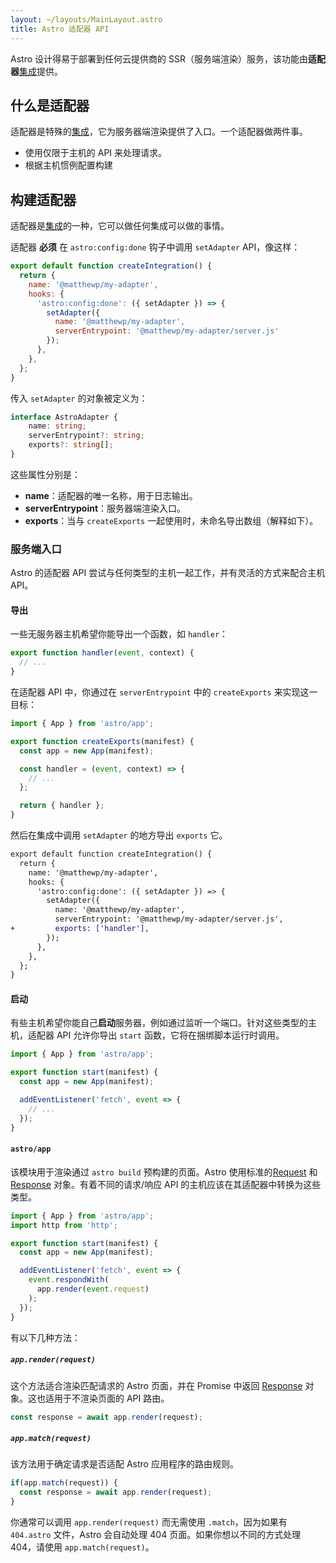 ```yaml
---
layout: ~/layouts/MainLayout.astro
title: Astro 适配器 API
---
```


Astro 设计得易于部署到任何云提供商的 SSR（服务端渲染）服务，该功能由**适配器**[集成](/zh-cn/reference/integrations-reference/)提供。

## 什么是适配器

适配器是特殊的[集成](/zh-cn/reference/integrations-reference/)，它为服务器端渲染提供了入口。一个适配器做两件事。

- 使用仅限于主机的 API 来处理请求。
- 根据主机惯例配置构建

## 构建适配器

适配器是[集成](/zh-cn/reference/integrations-reference/)的一种，它可以做任何集成可以做的事情。

适配器 __必须__ 在 `astro:config:done` 钩子中调用 `setAdapter` API，像这样：

```js
export default function createIntegration() {
  return {
    name: '@matthewp/my-adapter',
    hooks: {
      'astro:config:done': ({ setAdapter }) => {
        setAdapter({
          name: '@matthewp/my-adapter',
          serverEntrypoint: '@matthewp/my-adapter/server.js'
        });
      },
    },
  };
}
```

传入 `setAdapter` 的对象被定义为：

```ts
interface AstroAdapter {
	name: string;
	serverEntrypoint?: string;
	exports?: string[];
}
```

这些属性分别是：

* __name__：适配器的唯一名称，用于日志输出。
* __serverEntrypoint__：服务器端渲染入口。
* __exports__：当与 `createExports` 一起使用时，未命名导出数组（解释如下）。

### 服务端入口

Astro 的适配器 API 尝试与任何类型的主机一起工作，并有灵活的方式来配合主机 API。

#### 导出

一些无服务器主机希望你能导出一个函数，如 `handler`：

```js
export function handler(event, context) {
  // ...
}
```

在适配器 API 中，你通过在 `serverEntrypoint` 中的 `createExports` 来实现这一目标：

```js
import { App } from 'astro/app';

export function createExports(manifest) {
  const app = new App(manifest);

  const handler = (event, context) => {
    // ...
  };

  return { handler };
}
```

然后在集成中调用 `setAdapter` 的地方导出 `exports` 它。

```diff
export default function createIntegration() {
  return {
    name: '@matthewp/my-adapter',
    hooks: {
      'astro:config:done': ({ setAdapter }) => {
        setAdapter({
          name: '@matthewp/my-adapter',
          serverEntrypoint: '@matthewp/my-adapter/server.js',
+         exports: ['handler'],
        });
      },
    },
  };
}
```

#### 启动

有些主机希望你能自己**启动**服务器，例如通过监听一个端口。针对这些类型的主机，适配器 API 允许你导出 `start` 函数，它将在捆绑脚本运行时调用。

```js
import { App } from 'astro/app';

export function start(manifest) {
  const app = new App(manifest);

  addEventListener('fetch', event => {
    // ...
  });
}
```

#### `astro/app`

该模块用于渲染通过 `astro build` 预构建的页面。Astro 使用标准的[Request](https://developer.mozilla.org/en-US/docs/Web/API/Request) 和 [Response](https://developer.mozilla.org/en-US/docs/Web/API/Response) 对象。有着不同的请求/响应 API 的主机应该在其适配器中转换为这些类型。

```js
import { App } from 'astro/app';
import http from 'http';

export function start(manifest) {
  const app = new App(manifest);

  addEventListener('fetch', event => {
    event.respondWith(
      app.render(event.request)
    );
  });
}
```

有以下几种方法：

##### `app.render(request)`

这个方法适合渲染匹配请求的 Astro 页面，并在 Promise 中返回 [Response](https://developer.mozilla.org/en-US/docs/Web/API/Response) 对象。这也适用于不渲染页面的 API 路由。

```js
const response = await app.render(request);
```

##### `app.match(request)`

该方法用于确定请求是否适配 Astro 应用程序的路由规则。

```js
if(app.match(request)) {
  const response = await app.render(request);
}
```

你通常可以调用 `app.render(request)` 而无需使用 `.match`，因为如果有 `404.astro` 文件，Astro 会自动处理 404 页面。如果你想以不同的方式处理 404，请使用 `app.match(request)`。
